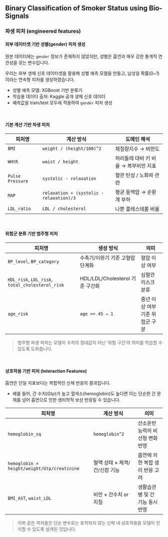 ## Binary Classification of Smoker Status using Bio-Signals

### 파생 피처 (engineered features)

#### 외부 데이터셋 기반 성별(gender) 피처 생성

원본 데이터에는 `gender` 정보가 존재하지 않았지만, 성별은 흡연과 매우 강한 통계적 연관성을 갖는 변수입니다.

우리는 외부 생체 신호 데이터셋을 활용해 성별 예측 모델을 만들고, 남성일 확률(0~1)이라는 연속형 피처를 생성하였습니다.

- 성별 예측 모델: XGBoost 기반 분류기
- 학습용 데이터 출처: Kaggle 공개 생체 신호 데이터
- 예측값을 train/test 모두에 적용하여 `gender` 피처 생성

<br>

#### 기본 계산 기반 파생 피처

| 피처명 | 계산 방식 | 도메인 해석 |
| --- | --- | --- |
| `BMI` | `weight / (height/100)^2` | 체질량지수 → 비만도 |
| `WHtR` | `waist / height` | 허리둘레 대비 키 비율 → 복부비만 지표 |
| `Pulse Pressure` | `systolic - relaxation` | 혈관 탄성 / 노화와 관련 |
| `MAP` | `relaxation + (systolic - relaxation)/3` | 평균 동맥압 → 순환계 부하 |
| `LDL_ratio` | `LDL / cholesterol` | 나쁜 콜레스테롤 비율 |

<br>

#### 위험군 분류 기반 범주형 피처

| 피처명 | 생성 방식 | 의미 |
| --- | --- | --- |
| `BP_level`, `BP_category` | 수축기/이완기 기준 고혈압 단계화 | 혈압 이상 여부 |
| `HDL_risk`, `LDL_risk`, `total_cholesterol_risk` | HDL/LDL/Cholesterol 기준 구간화 | 심혈관 리스크 분류 |
| `age_risk` | `age >= 45 → 1` | 중년 이상 여부 기준 위험군 구분 |

> 범주형 파생 피처는 모델이 수치의 절대값이 아닌 ‘위험 구간’의 의미를 학습할 수 있도록 도와줍니다.

<br>

#### 상호작용 기반 피처 (Interaction Features)

흡연은 단일 지표보다는 복합적인 신체 반응의 결과입니다.
- 예를 들어, 간 수치(Gtp)가 높고 혈색소(hemoglobin)도 높다면 이는 단순한 간 문제를 넘어 흡연으로 인한 생리학적 보상 반응일 수 있습니다.

| 피처명 | 계산 방식 | 의미 |
| --- | --- | --- |
| `hemoglobin_sq` | `hemoglobin^2` | 산소운반 능력의 비선형 변화 반영 |
| `hemoglobin × height/weight/Gtp/creatinine` | 혈액 상태 × 체격/간/신장 기능 | 흡연에 의한 복합 생리 반응 고려 |
| `BMI_AST`, `waist_LDL` | 비만 × 간수치 or 지질 | 생활습관병 및 간 기능 동시 반영 |

> 이와 같은 피처들은 단순 변수로는 포착되지 않는 신체 내 상호작용을 모델이 인식할 수 있도록 설계된 것입니다.

